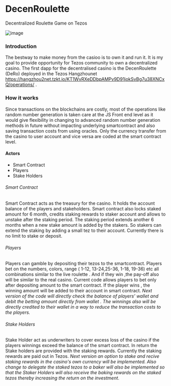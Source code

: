 # DecenRoulette
Decentralized Roulette Game on Tezos 



![image](https://user-images.githubusercontent.com/93893007/146643028-09fbb016-a557-4952-9977-9ef863032ea3.png)

### Introduction

The bestway to make money from the casioo is to own it and run it. It is my goal to provide opportunity for Tezos community to own a decentralized casino. The first dapp for the decentralised casino is the DecenRoulette (DeRo) deployed in the Tezos Hangzhounet https://hangzhou2net.tzkt.io/KT1WvRXeDDbpAMPv9D91jokSvBg7u38XNCxQ/operations/ . 

### How it works

Since transactions on the blockchains are costly, most of the operations like random number generation is taken care at the JS Front end level as it would give flexibility in changing to advanced random number generation methods in future without impacting underlying smartcontract and also saving transaction costs from using oracles. Only the currency transfer from the casino to user account and vice versa are coded at the smart contract level.

#### Actors
  
  - Smart Contract
  - Players
  - Stake Holders

###### Smart Contract

Smart Contract acts as the treasury for the casino. It holds the account balance of the players and stakeholders. Smart contract also locks staked amount for 6 month, credits staking rewards to staker account and allows to unstake after the staking period. The staking period extends another 6 months when a new stake amount is added by the stakers. So stakers can extend the staking by adding a small tez to their account. Currently there is no limit to stake or deposit.  

###### Players

Players can gamble by depositing their tezos to the smartcontract. Players bet on the numbers, colors, range ( 1-12, 13-24,25-36, 1-18, 19-36) etc all combinations similar to the live roulette . And if they win ,the pay-off also will be similar to the real casino. Current code allows players to bet only after depositing amount to the smart contract. If the player wins , the winning amount will be added to their account in smart contract.
*Next version of the code will directly check the balance of players' wallet and debit the betting amount directly from wallet . The winnings also will be directly credited to their wallet in a way to reduce the transaction costs to the players.* 

###### Stake Holders

Stake Holder act as underwriters to cover excess loss of the casino if the players winnings exceed the balance of the smart contract. In return the Stake holders are provided with the staking rewards. Currently the staking rewards are paid out in Tezos. *Next version an option to stake and recive staking rewards in the casino's own currency will be implemented. Also change to delegate the staked tezos to a baker  will also be implemented so that the Staker Holders will also receive the baking rewards on the staked tezos thereby increasing the return on the investment*.   


